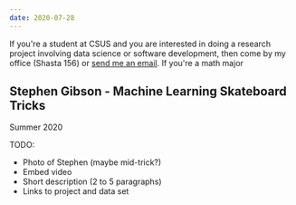 ```yaml
---
date: 2020-07-28
---
```


If you're a student at CSUS and you are interested in doing a research project involving data science or software development, then come by my office (Shasta 156) or [send me an email](mailto:fitzgerald@csus.edu).
If you're a math major 


## Stephen Gibson - Machine Learning Skateboard Tricks

Summer 2020

TODO:

- Photo of Stephen (maybe mid-trick?)
- Embed video 
- Short description (2 to 5 paragraphs)
- Links to project and data set
